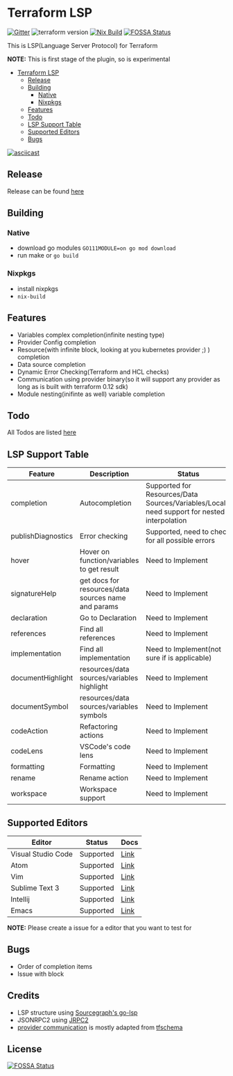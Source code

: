 # Terraform LSP

[![Gitter](https://badges.gitter.im/terraform-lsp/community.svg)](https://gitter.im/terraform-lsp/community?utm_source=badge&utm_medium=badge&utm_campaign=pr-badge)
![terraform version](https://img.shields.io/badge/terraform-0.12.13-blue.svg)
[![Nix Build](https://img.shields.io/travis/com/juliosueiras/terraform-lsp.svg?logo=travis&label=Nix%20Build)](https://travis-ci.com/juliosueiras/terraform-lsp)
[![FOSSA Status](https://app.fossa.io/api/projects/git%2Bgithub.com%2Fjuliosueiras%2Fterraform-lsp.svg?type=shield)](https://app.fossa.io/projects/git%2Bgithub.com%2Fjuliosueiras%2Fterraform-lsp?ref=badge_shield)

This is LSP(Language Server Protocol) for Terraform

**NOTE:** This is first stage of the plugin, so is experimental

- [Terraform LSP](#terraform-lsp)
  * [Release](#release)
  * [Building](#building)
    + [Native](#native)
    + [Nixpkgs](#nixpkgs)
  * [Features](#features)
  * [Todo](#todo)
  * [LSP Support Table](#lsp-support-table)
  * [Supported Editors](#supported-editors)
  * [Bugs](#bugs)

[![asciicast](https://asciinema.org/a/245075.svg)](https://asciinema.org/a/245075)

## Release

Release can be found [here](https://github.com/juliosueiras/terraform-lsp/releases)

## Building

### Native

- download go modules `GO111MODULE=on go mod download`
- run make or `go build`

### Nixpkgs

- install nixpkgs
- `nix-build`

## Features

- Variables complex completion(infinite nesting type)
- Provider Config completion
- Resource(with infinite block, looking at you kubernetes provider ;) ) completion
- Data source completion
- Dynamic Error Checking(Terraform and HCL checks)
- Communication using provider binary(so it will support any provider as long as is built with terraform 0.12 sdk)
- Module nesting(inifinte as well) variable completion

## Todo

All Todos are listed [here](Todo.md)

## LSP Support Table

| Feature | Description | Status |
|---------|-------------|--------|
| completion | Autocompletion | Supported for Resources/Data Sources/Variables/Locals, need support for nested interpolation |
| publishDiagnostics | Error checking | Supported, need to check for all possible errors |
| hover | Hover on function/variables to get result | Need to Implement  |
| signatureHelp | get docs for resources/data sources name and params | Need to Implement  |
| declaration | Go to Declaration | Need to Implement |
| references | Find all references | Need to Implement |
| implementation | Find all implementation | Need to Implement(not sure if is applicable) |
| documentHighlight | resources/data sources/variables highlight | Need to Implement |
| documentSymbol | resources/data sources/variables symbols | Need to Implement |
| codeAction | Refactoring actions | Need to Implement |
| codeLens | VSCode's code lens | Need to Implement |
| formatting | Formatting | Need to Implement |
| rename | Rename action | Need to Implement |
| workspace | Workspace support | Need to Implement |

## Supported Editors

| Editor | Status | Docs |
|---------|-------------|--------|
| Visual Studio Code | Supported | [Link](docs/editors/vscode.md) |
| Atom | Supported | [Link](docs/editors/atom.md) |
| Vim | Supported | [Link](docs/editors/vim.md) |
| Sublime Text 3 | Supported | [Link](docs/editors/sublime3.md) |
| Intellij | Supported | [Link](docs/editors/intellij.md) |
| Emacs | Supported | [Link](docs/editors/emacs.md) |

**NOTE:** Please create a issue for a editor that you want to test for

## Bugs
- Order of completion items
- Issue with block 

## Credits
- LSP structure using [Sourcegraph's go-lsp](https://github.com/sourcegraph/go-lsp)
- JSONRPC2 using [JRPC2](https://bitbucket.org/creachadair/jrpc2)
- [provider communication](./tfstructs/provider.go) is mostly adapted from [tfschema](https://github.com/minamijoyo/tfschema)


## License
[![FOSSA Status](https://app.fossa.io/api/projects/git%2Bgithub.com%2Fjuliosueiras%2Fterraform-lsp.svg?type=large)](https://app.fossa.io/projects/git%2Bgithub.com%2Fjuliosueiras%2Fterraform-lsp?ref=badge_large)

